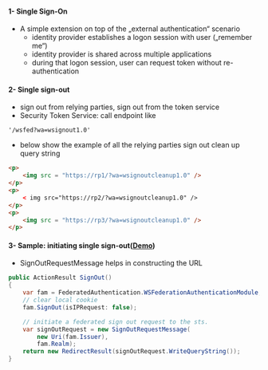 #### 1- Single Sign-On
* A simple extension on top of the „external authentication“ scenario
  * identity provider establishes a logon session with user („remember me“)
  * identity provider is shared across multiple applications
  * during that logon session, user can request token without re-authentication
#### 2- Single sign-out
* sign out from relying parties, sign out from the token service
* Security Token Service: call endpoint like 
```th
'/wsfed?wa=wsignout1.0'
```
* below show the example of all the relying parties sign out clean up query string
```html
<p> 
    <img src = "https://rp1/?wa=wsignoutcleanup1.0" /> 
</p> 
<p> 
    < img src="https://rp2/?wa=wsignoutcleanup1.0" /> 
</p> 
<p> 
    <img src = "https://rp3/?wa=wsignoutcleanup1.0" /> 
</p>
```
#### 3- Sample: initiating single sign-out([Demo](https://github.com/Wwawawa/iac-aspnet/blob/master/6-WS-Federation/Single-SignIn-And-SignOut/Controllers/AccountController.cs))
* SignOutRequestMessage helps in constructing the URL
```cs
public ActionResult SignOut()
{
    var fam = FederatedAuthentication.WSFederationAuthenticationModule; 
    // clear local cookie 
    fam.SignOut(isIPRequest: false);

    // initiate a federated sign out request to the sts. 
    var signOutRequest = new SignOutRequestMessage( 
        new Uri(fam.Issuer), 
        fam.Realm);
    return new RedirectResult(signOutRequest.WriteQueryString());
}
```
